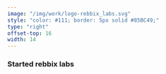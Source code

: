 ```yaml
---
image: "/img/work/logo-rebbix_labs.svg"
style: "color: #111; border: 5px solid #85BC49;"
type: "right"
offset-top: 16
width: 14
---
```

### Started rebbix labs
